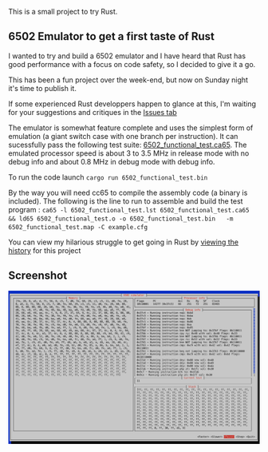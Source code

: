 This is a small project to try Rust.

## 6502 Emulator to get a first taste of Rust

I wanted to try and build a 6502 emulator and I have heard that Rust has good performance with a focus on code safety, so I decided to give it a go.

This has been a fun project over the week-end, but now on Sunday night it's time to publish it.

If some experienced Rust developpers happen to glance at this, I'm waiting for your suggestions and critiques in the [Issues tab](https://github.com/jfoucher/rust-6502/issues)

The emulator is somewhat feature complete and uses the simplest form of emulation (a giant switch case with one branch per instruction). It can sucessfully pass the following test suite: [6502_functional_test.ca65](https://github.com/amb5l/6502_65C02_functional_tests). The emulated processor speed is about 3 to 3.5 MHz in release mode with no debug info and about 0.8 MHz in debug mode with debug info.

To run the code launch `cargo run 6502_functional_test.bin`

By the way you will need cc65 to compile the assembly code (a binary is included). The following is the line to run to assemble and build the test program :
`ca65 -l 6502_functional_test.lst 6502_functional_test.ca65 && ld65 6502_functional_test.o -o 6502_functional_test.bin   -m 6502_functional_test.map -C example.cfg`

You can view my hilarious struggle to get going in Rust by [viewing the history](https://github.com/jfoucher/rust-6502/commits/master) for this project

## Screenshot

![screenshot](screenshot.png)